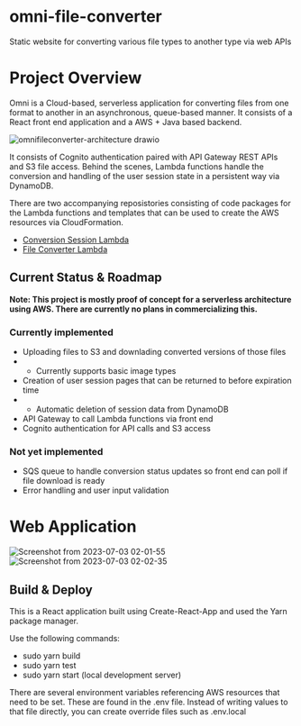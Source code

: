 # omni-file-converter
Static website for converting various file types to another type via web APIs

# Project Overview

Omni is a Cloud-based, serverless application for converting files from one format to another in an asynchronous, queue-based manner. It consists of a React front end application and a AWS + Java based backend.

![omnifileconverter-architecture drawio](https://github.com/kenmhayes/omni-file-converter/assets/6184153/e30b1258-6711-419a-b6c2-97f71e827d9f)


It consists of Cognito authentication paired with API Gateway REST APIs and S3 file access. Behind the scenes, Lambda functions handle the conversion and handling of the user session state in a persistent way via DynamoDB.

There are two accompanying reposistories consisting of code packages for the Lambda functions and templates that can be used to create the AWS resources via CloudFormation.

- [Conversion Session Lambda](https://github.com/kenmhayes/conversion-session-lambda)
- [File Converter Lambda](https://github.com/kenmhayes/file-converter-lambda)

## Current Status & Roadmap

__Note: This project is mostly proof of concept for a serverless architecture using AWS. There are currently no plans in commercializing this.__

### Currently implemented
- Uploading files to S3 and downlading converted versions of those files
- - Currently supports basic image types
- Creation of user session pages that can be returned to before expiration time
- - Automatic deletion of session data from DynamoDB
- API Gateway to call Lambda functions via front end
- Cognito authentication for API calls and S3 access

### Not yet implemented
- SQS queue to handle conversion status updates so front end can poll if file download is ready
- Error handling and user input validation

# Web Application

![Screenshot from 2023-07-03 02-01-55](https://github.com/kenmhayes/omni-file-converter/assets/6184153/3d49b044-3893-4196-8a26-e9895ceb7efb)
![Screenshot from 2023-07-03 02-02-35](https://github.com/kenmhayes/omni-file-converter/assets/6184153/f5ba4bac-d429-4929-a02c-411426075312)



## Build & Deploy
This is a React application built using Create-React-App and used the Yarn package manager.

Use the following commands:
- sudo yarn build
- sudo yarn test
- sudo yarn start (local development server)

There are several environment variables referencing AWS resources that need to be set. These are found in the .env file. Instead of writing values to that file directly, you can create override files such as .env.local

